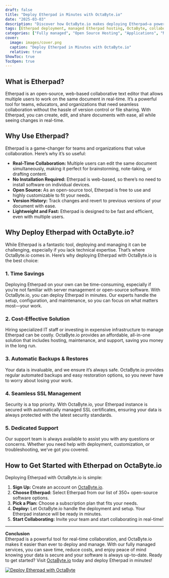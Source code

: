 ```yaml
---
draft: false
title: "Deploy Etherpad in Minutes with OctaByte.io"
date: "2025-03-03"
description: "Discover how OctaByte.io makes deploying Etherpad—a powerful, open-source collaborative text editor—effortless. Save time, reduce costs, and enjoy fully managed services with automatic backups, SSL management, and expert support."
tags: [Etherpad deployment, managed Etherpad hosting, OctaByte, collaborative text editor, open-source software hosting, managed open-source services, Etherpad benefits, secure Etherpad hosting, automatic backups, SSL management]
categories: ["Fully managed", "Open Source Hosting", "Applications", "Note Taking", "Etherpad"]
cover:
  image: images/cover.png
  caption: "Deploy Etherpad in Minutes with OctaByte.io"
  relative: true
ShowToc: true
TocOpen: true
---
```



## What is Etherpad?

Etherpad is an open-source, web-based collaborative text editor that allows multiple users to work on the same document in real-time. It’s a powerful tool for teams, educators, and organizations that need seamless collaboration without the hassle of version control or file sharing. With Etherpad, you can create, edit, and share documents with ease, all while seeing changes in real-time.

## Why Use Etherpad?

Etherpad is a game-changer for teams and organizations that value collaboration. Here’s why it’s so useful:

- **Real-Time Collaboration:** Multiple users can edit the same document simultaneously, making it perfect for brainstorming, note-taking, or drafting content.
- **No Installation Required:** Etherpad is web-based, so there’s no need to install software on individual devices.
- **Open Source:** As an open-source tool, Etherpad is free to use and highly customizable to fit your needs.
- **Version History:** Track changes and revert to previous versions of your document with ease.
- **Lightweight and Fast:** Etherpad is designed to be fast and efficient, even with multiple users.

## Why Deploy Etherpad with OctaByte.io?

While Etherpad is a fantastic tool, deploying and managing it can be challenging, especially if you lack technical expertise. That’s where OctaByte.io comes in. Here’s why deploying Etherpad with OctaByte.io is the best choice:

### 1. **Time Savings**
Deploying Etherpad on your own can be time-consuming, especially if you’re not familiar with server management or open-source software. With OctaByte.io, you can deploy Etherpad in minutes. Our experts handle the setup, configuration, and maintenance, so you can focus on what matters most—your work.

### 2. **Cost-Effective Solution**
Hiring specialized IT staff or investing in expensive infrastructure to manage Etherpad can be costly. OctaByte.io provides an affordable, all-in-one solution that includes hosting, maintenance, and support, saving you money in the long run.

### 3. **Automatic Backups & Restores**
Your data is invaluable, and we ensure it’s always safe. OctaByte.io provides regular automated backups and easy restoration options, so you never have to worry about losing your work.

### 4. **Seamless SSL Management**
Security is a top priority. With OctaByte.io, your Etherpad instance is secured with automatically managed SSL certificates, ensuring your data is always protected with the latest security standards.

### 5. **Dedicated Support**
Our support team is always available to assist you with any questions or concerns. Whether you need help with deployment, customization, or troubleshooting, we’ve got you covered.

## How to Get Started with Etherpad on OctaByte.io

Deploying Etherpad with OctaByte.io is simple:

1. **Sign Up:** Create an account on [OctaByte.io](https://octabyte.io).
2. **Choose Etherpad:** Select Etherpad from our list of 350+ open-source software options.
3. **Pick a Plan:** Choose a subscription plan that fits your needs.
4. **Deploy:** Let OctaByte.io handle the deployment and setup. Your Etherpad instance will be ready in minutes.
5. **Start Collaborating:** Invite your team and start collaborating in real-time!

---

**Conclusion**  
Etherpad is a powerful tool for real-time collaboration, and OctaByte.io makes it easier than ever to deploy and manage. With our fully managed services, you can save time, reduce costs, and enjoy peace of mind knowing your data is secure and your software is always up-to-date. Ready to get started? Visit [OctaByte.io](https://octabyte.io) today and deploy Etherpad in minutes!

[![Deploy Etherpad with OctaByte](/images/deploy-on-octabyte.png)](https://octabyte.io/fully-managed-open-source-services/applications/note-taking/etherpad)
